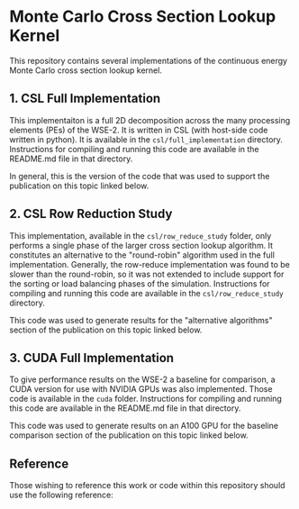 # Monte Carlo Cross Section Lookup Kernel 

This repository contains several implementations of the continuous energy Monte Carlo cross section lookup kernel.


## 1. CSL Full Implementation

This implementaiton is a full 2D decomposition across the many processing elements (PEs) of the WSE-2. It is written in CSL (with host-side code written in python). It is available in the `csl/full_implementation` directory. Instructions for compiling and running this code are available in the README.md file in that directory.

In general, this is the version of the code that was used to support the publication on this topic linked below.

## 2. CSL Row Reduction Study

This implementation, available in the `csl/row_reduce_study` folder, only performs a single phase of the larger cross section lookup algorithm. It constitutes an alternative to the "round-robin" algorithm used in the full implementation. Generally, the row-reduce implementation was found to be slower than the round-robin, so it was not extended to include support for the sorting or load balancing phases of the simulation. Instructions for compiling and running this code are available in the `csl/row_reduce_study` directory.

This code was used to generate results for the "alternative algorithms" section of the publication on this topic linked below.

## 3. CUDA Full Implementation

To give performance results on the WSE-2 a baseline for comparison, a CUDA version for use with NVIDIA GPUs was also implemented. Those code is available in the `cuda` folder. Instructions for compiling and running this code are available in the README.md file in that directory.

This code was used to generate results on an A100 GPU for the baseline comparison section of the publication on this topic linked below.

## Reference

Those wishing to reference this work or code within this repository should use the following reference:
